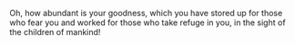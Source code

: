 Oh, how abundant is your goodness, which you have stored up for those who fear you and worked for those who take refuge in you, in the sight of the children of mankind!
